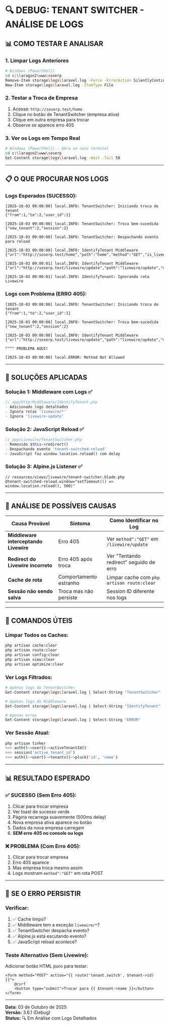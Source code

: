 # 🔍 DEBUG: TENANT SWITCHER - ANÁLISE DE LOGS

## 📊 COMO TESTAR E ANALISAR

### **1. Limpar Logs Anteriores**
```bash
# Windows (PowerShell)
cd c:\laragon2\www\soserp
Remove-Item storage\logs\laravel.log -Force -ErrorAction SilentlyContinue
New-Item storage\logs\laravel.log -ItemType File
```

### **2. Testar a Troca de Empresa**
1. Acesse: `http://soserp.test/home`
2. Clique no botão de TenantSwitcher (empresa ativa)
3. Clique em outra empresa para trocar
4. Observe se aparece erro 405

### **3. Ver os Logs em Tempo Real**
```bash
# Windows (PowerShell) - Abra um novo terminal
cd c:\laragon2\www\soserp
Get-Content storage\logs\laravel.log -Wait -Tail 50
```

---

## 📋 O QUE PROCURAR NOS LOGS

### **Logs Esperados (SUCESSO):**

```
[2025-10-03 09:00:00] local.INFO: TenantSwitcher: Iniciando troca de tenant
{"from":1,"to":2,"user_id":1}

[2025-10-03 09:00:00] local.INFO: TenantSwitcher: Troca bem-sucedida
{"new_tenant":2,"session":2}

[2025-10-03 09:00:00] local.INFO: TenantSwitcher: Despachando evento para reload

[2025-10-03 09:00:00] local.INFO: IdentifyTenant Middleware
{"url":"http://soserp.test/home","path":"home","method":"GET","is_livewire":false}

[2025-10-03 09:00:01] local.INFO: IdentifyTenant Middleware
{"url":"http://soserp.test/livewire/update","path":"livewire/update","method":"POST","is_livewire":true}

[2025-10-03 09:00:01] local.INFO: IdentifyTenant: Ignorando rota Livewire
```

### **Logs com Problema (ERRO 405):**

```
[2025-10-03 09:00:00] local.INFO: TenantSwitcher: Iniciando troca de tenant
{"from":1,"to":2,"user_id":1}

[2025-10-03 09:00:00] local.INFO: TenantSwitcher: Troca bem-sucedida
{"new_tenant":2,"session":2}

[2025-10-03 09:00:00] local.INFO: IdentifyTenant Middleware
{"url":"http://soserp.test/livewire/update","path":"livewire/update","method":"GET","is_livewire":true}
                                                                      ^^^^ PROBLEMA AQUI!

[2025-10-03 09:00:00] local.ERROR: Method Not Allowed
```

---

## 🔧 SOLUÇÕES APLICADAS

### **Solução 1: Middleware com Logs** ✅
```php
// app/Http/Middleware/IdentifyTenant.php
- Adicionado logs detalhados
- Ignora rotas 'livewire/*'
- Ignora 'livewire-update'
```

### **Solução 2: JavaScript Reload** ✅
```php
// app/Livewire/TenantSwitcher.php
- Removido $this->redirect()
- Despachando evento 'tenant-switched-reload'
- JavaScript faz window.location.reload() com delay
```

### **Solução 3: Alpine.js Listener** ✅
```blade
// resources/views/livewire/tenant-switcher.blade.php
@tenant-switched-reload.window="setTimeout(() => window.location.reload(), 500)"
```

---

## 🎯 ANÁLISE DE POSSÍVEIS CAUSAS

| Causa Provável | Sintoma | Como Identificar no Log |
|----------------|---------|-------------------------|
| **Middleware interceptando Livewire** | Erro 405 | Ver `method":"GET"` em `/livewire/update` |
| **Redirect do Livewire incorreto** | Erro 405 após troca | Ver "Tentando redirect" seguido de erro |
| **Cache de rota** | Comportamento estranho | Limpar cache com `php artisan route:clear` |
| **Sessão não sendo salva** | Troca mas não persiste | Session ID diferente nos logs |

---

## 🚀 COMANDOS ÚTEIS

### **Limpar Todos os Caches:**
```bash
php artisan cache:clear
php artisan route:clear
php artisan config:clear
php artisan view:clear
php artisan optimize:clear
```

### **Ver Logs Filtrados:**
```bash
# Apenas logs do TenantSwitcher
Get-Content storage\logs\laravel.log | Select-String "TenantSwitcher"

# Apenas logs do Middleware
Get-Content storage\logs\laravel.log | Select-String "IdentifyTenant"

# Apenas erros
Get-Content storage\logs\laravel.log | Select-String "ERROR"
```

### **Ver Sessão Atual:**
```bash
php artisan tinker
>>> auth()->user()->activeTenantId()
>>> session('active_tenant_id')
>>> auth()->user()->tenants()->pluck('id', 'name')
```

---

## 📊 RESULTADO ESPERADO

### **✅ SUCESSO (Sem Erro 405):**
1. Clicar para trocar empresa
2. Ver toast de sucesso verde
3. Página recarrega suavemente (500ms delay)
4. Nova empresa ativa aparece no botão
5. Dados da nova empresa carregam
6. **SEM erro 405 no console ou logs**

### **❌ PROBLEMA (Com Erro 405):**
1. Clicar para trocar empresa
2. Erro 405 aparece
3. Mas empresa troca mesmo assim
4. Logs mostram `method":"GET"` em rota POST

---

## 🐛 SE O ERRO PERSISTIR

### **Verificar:**
1. ✅ Cache limpo?
2. ✅ Middleware tem a exceção `livewire/*`?
3. ✅ TenantSwitcher despacha evento?
4. ✅ Alpine.js está escutando evento?
5. ✅ JavaScript reload acontece?

### **Teste Alternativo (Sem Livewire):**
Adicionar botão HTML puro para testar:
```blade
<form method="POST" action="{{ route('tenant.switch', $tenant->id) }}">
    @csrf
    <button type="submit">Trocar para {{ $tenant->name }}</button>
</form>
```

---

**Data:** 03 de Outubro de 2025  
**Versão:** 3.6.1 (Debug)  
**Status:** 🔍 Em Análise com Logs Detalhados
